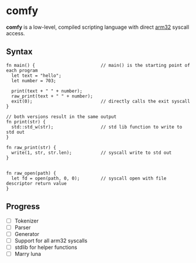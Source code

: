 # comfy
**comfy** is a low-level, compiled scripting language with direct [arm32](https://en.wikipedia.org/wiki/ARM_architecture_family#32-bit_architecture) syscall access.

## Syntax
```
fn main() {                         // main() is the starting point of each program
  let text = "hello";
  let number = 703;

  print(text + " " + number);
  raw_print(text + " " + number);          
  exit(0);                          // directly calls the exit syscall
}

// both versions result in the same output
fn print(str) {
  std::std_w(str);                  // std lib function to write to std out
}

fn raw_print(str) {
  write(1, str, str.len);           // syscall write to std out
}


fn raw_open(path) {
  let fd = open(path, 0, 0);        // syscall open with file descriptor return value
}
```

## Progress
- [ ] Tokenizer
- [ ] Parser
- [ ] Generator
- [ ] Support for all arm32 syscalls
- [ ] stdlib for helper functions
- [ ] Marry luna
